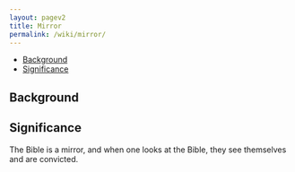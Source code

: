 ```yaml
---
layout: pagev2
title: Mirror
permalink: /wiki/mirror/
---
```

- [Background](#background)
- [Significance](#significance)

## Background

## Significance

The Bible is a mirror, and when one looks at the Bible, they see themselves and are convicted.